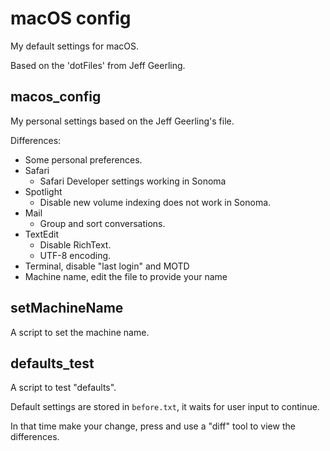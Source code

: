 # macOS config

My default settings for macOS.

Based on the 'dotFiles' from Jeff Geerling.

## macos_config

My personal settings based on the Jeff Geerling's file.

Differences:
- Some personal preferences.
- Safari
    - Safari Developer settings working in Sonoma
- Spotlight
    - Disable new volume indexing does not work in Sonoma.
- Mail
    - Group and sort conversations.
- TextEdit
    - Disable RichText.
    - UTF-8 encoding.
- Terminal, disable "last login" and MOTD
- Machine name, edit the file to provide your name

## setMachineName

A script to set the machine name.

## defaults_test

A script to test "defaults".

Default settings are stored in `before.txt`, it waits for user input to continue.

In that time make your change, press <return> and use a "diff" tool to view the differences.